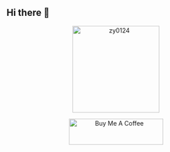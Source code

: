 ## Hi there 👋

<!--
**lizhuoyuan/lizhuoyuan** is a ✨ _special_ ✨ repository because its `README.md` (this file) appears on your GitHub profile.

Here are some ideas to get you started:

- 🔭 I’m currently working on ...
- 🌱 I’m currently learning ...
- 👯 I’m looking to collaborate on ...
- 🤔 I’m looking for help with ...
- 💬 Ask me about ...
- 📫 How to reach me: ...
- 😄 Pronouns: ...
- ⚡ Fun fact: ...

<p align="center"><img src="https://github-readme-stats.vercel.app/api?username=lizhuoyuan&show_icons=true&theme=synthwave" alt="lizhuoyuan :: Profile Stats" /></p>

-->


<p align="center">
<a href="https://afdian.com/a/zy124"><img width="200" src="https://pic1.afdiancdn.com/static/img/welcome/button-sponsorme.png" alt="zy0124"></a>
</p>
<p align="center">
<a href="https://www.buymeacoffee.com/zhuoyuanL" target="_blank"><img src="https://cdn.buymeacoffee.com/buttons/v2/default-green.png" alt="Buy Me A Coffee" style="height: 60px !important;width: 217px !important;"></a>
</p>
